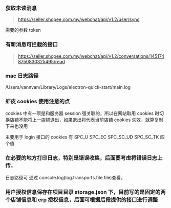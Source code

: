 ### 获取未读消息

> https://seller.shopee.com.my/webchat/api/v1.2/user/sync

需要的参数 token

### 有新消息可拦截的接口

> https://seller.shopee.com.my/webchat/api/v1.2/conversations/1451748750830325495/read

### mac 日志路径

/Users/vannvan/Library/Logs/electron-quick-start/main.log

### 虾皮 cookies 使用注意的点

cookies 中有一项是和服务器 session 强关联的，所以在网站取用 cookies 时切换店铺不能将上一店铺退出，如果退出将代表当前店铺 cookies 失效，就算复制下来也没用

主要用于 login 接口的 cookies 有 SPC_U SPC_EC SPC_SC_UD SPC_SC_TK 四个值

### 在必要的地方打印日志，特别是错误收集，后面要考虑将错误日志上传，

日志路径可 通过 console.log(log.transports.file.file)查看，

### 用户授权信息保存在项目目录 storage.json 下，目前写的是固定的两个店铺信息和 erp 授权信息，后面可根据后段提供的接口进行调整
